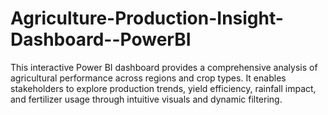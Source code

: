 # Agriculture-Production-Insight-Dashboard--PowerBI
This interactive Power BI dashboard provides a comprehensive analysis of agricultural performance across regions and crop types. It enables stakeholders to explore production trends, yield efficiency, rainfall impact, and fertilizer usage through intuitive visuals and dynamic filtering.

